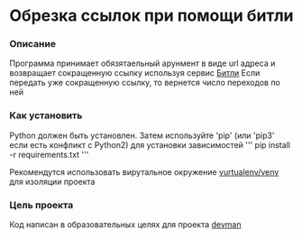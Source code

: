 # Обрезка ссылок при помощи битли

### Описание

Программа принимает обязятаельный арунмент в виде url адреса и возвращает сокращенную ссылку используя сервис [Битли](https://app.bitly.com/Blc58Dqv93o/bitlinks/33kiQfx)
Если передать уже сокращенную ссылку, то вернется число переходов по ней

### Как установить

Python должен быть установлен.
Затем используйте 'pip' (или 'pip3' если есть конфликт с Python2) для установки зависимостей
'''
pip install -r requirements.txt
'''

Рекомендутся использовать вирутальное окружение [vurtualenv/venv]('https://virtualenv.pypa.io/en/stable/') для изоляции проекта

### Цель проекта

Код написан в образовательных целях для проекта [devman]('https://dvmn.org/')